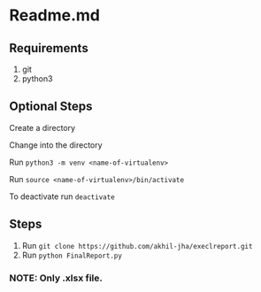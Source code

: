 # Readme.md

## Requirements
1. git
2. python3

## Optional Steps

  Create a directory
  
  Change into the directory
  
  Run `python3 -m venv <name-of-virtualenv>`
  
  Run `source <name-of-virtualenv>/bin/activate`
  
  To deactivate run `deactivate`

## Steps  
1. Run `git clone https://github.com/akhil-jha/execlreport.git`
2. Run `python FinalReport.py`

### NOTE: Only .xlsx file. 
